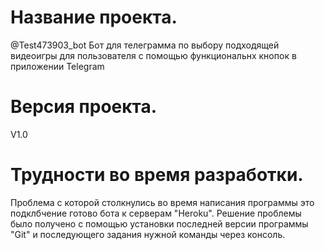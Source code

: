 # Название проекта.
@Test473903_bot
Бот для телеграмма по выбору подходящей видеоигры для пользователя с помощью функциональнх кнопок в приложении Telegram
# Версия проекта.
V1.0
# Трудности во время разработки.
Проблема с которой столкнулись во время написания программы это подклбчение готово бота к серверам "Heroku". Решение проблемы было получено с помощью установки последней версии программы "Git" и последующего задания нужной команды через консоль.
